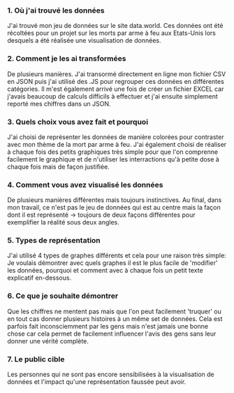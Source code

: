 ### 1. Où j'ai trouvé les données
J'ai trouvé mon jeu de données sur le site data.world. Ces données ont été récoltées pour un projet sur les morts par arme à feu aux Etats-Unis lors desquels a été réalisée une visualisation de données.

### 2. Comment je les ai transformées
De plusieurs manières. J'ai transormé directement en ligne mon fichier CSV en JSON puis j'ai utilisé des .JS pour regrouper ces données en différentes catégories. Il m'est également arrivé une fois de créer un fichier EXCEL car j'avais beaucoup de calculs difficils à effectuer et j'ai ensuite simplement reporté mes chiffres dans un JSON.

### 3. Quels choix vous avez fait et pourquoi
J'ai choisi de représenter les données de manière colorées pour contraster avec mon thème de la mort par arme à feu. J'ai également choisi de réaliser à chaque fois des petits graphiques très simple pour que l'on comprenne facilement le graphique et de n'utiliser les interractions qu'à petite dose à chaque fois mais de façon justifiée.

### 4. Comment vous avez visualisé les données
De plusieurs manières différentes mais toujours instinctives. Au final, dans mon travail, ce n'est pas le jeu de données qui est au centre mais la façon dont il est représenté -> toujours de deux façons différentes pour exemplifier la réalité sous deux angles.

### 5. Types de représentation
J'ai utilisé 4 types de graphes différents et cela pour une raison très simple: Je voulais démontrer avec quels graphes il est le plus facile de 'modifier' les données, pourquoi et comment avec à chaque fois un petit texte explicatif en-dessous.

### 6. Ce que je souhaite démontrer
Que les chiffres ne mentent pas mais que l'on peut facilement 'truquer' ou en tout cas donner plusieurs histoires à un même set de données. Cela est parfois fait inconsciemment par les gens mais n'est jamais une bonne chose car cela permet de facilement influencer l'avis des gens sans leur donner une vérité complète.

### 7. Le public cible
Les personnes qui ne sont pas encore sensibilisées à la visualisation de données et l'impact qu'une représentation faussée peut avoir.
